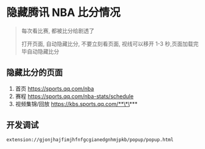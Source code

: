 # 隐藏腾讯 NBA 比分情况

> 每次看比赛, 都被比分给剧透了
>
> 打开页面, 自动隐藏比分, 不要立刻看页面, 视线可以移开 1-3 秒,页面加载完毕自动隐藏比分

## 隐藏比分的页面

1. 首页 https://sports.qq.com/nba
2. 赛程 https://sports.qq.com/nba-stats/schedule
3. 视频集锦/回放 https://kbs.sports.qq.com/**\*\***

## 开发调试

```sh
extension://gjonjhajfimjhfnfgcgianedgnhmjpkb/popup/popup.html
```
